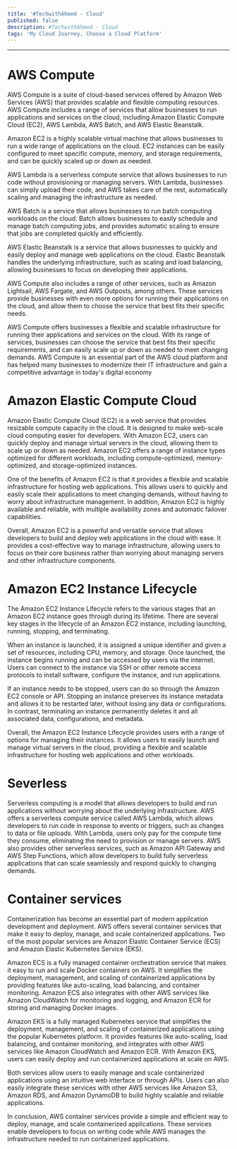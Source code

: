 ```yaml
---
title: '#TechwithAhmed - Cloud'
published: false
description: #TechwithAhmed - Cloud
tags: 'My Cloud Journey, Choose a Cloud Platform'
---
```

---
# AWS Compute
AWS Compute is a suite of cloud-based services offered by Amazon Web Services (AWS) that provides scalable and flexible computing resources. 
AWS Compute includes a range of services that allow businesses to run applications and services on the cloud, including Amazon Elastic Compute Cloud (EC2), 
AWS Lambda, AWS Batch, and AWS Elastic Beanstalk.

Amazon EC2 is a highly scalable virtual machine that allows businesses to run a wide range of applications on the cloud. 
EC2 instances can be easily configured to meet specific compute, memory, and storage requirements, and can be quickly scaled up or down as needed.

AWS Lambda is a serverless compute service that allows businesses to run code without provisioning or managing servers. 
With Lambda, businesses can simply upload their code, and AWS takes care of the rest, automatically scaling and managing the infrastructure as needed.

AWS Batch is a service that allows businesses to run batch computing workloads on the cloud. 
Batch allows businesses to easily schedule and manage batch computing jobs, and provides automatic scaling to ensure that jobs are completed quickly and efficiently.

AWS Elastic Beanstalk is a service that allows businesses to quickly and easily deploy and manage web applications on the cloud. 
Elastic Beanstalk handles the underlying infrastructure, such as scaling and load balancing, allowing businesses to focus on developing their applications.

AWS Compute also includes a range of other services, such as Amazon Lightsail, AWS Fargate, and AWS Outposts, among others. 
These services provide businesses with even more options for running their applications on the cloud, 
and allow them to choose the service that best fits their specific needs.

AWS Compute offers businesses a flexible and scalable infrastructure for running their applications and services on the cloud. With its range of services, 
businesses can choose the service that best fits their specific requirements, and can easily scale up or down as needed to meet changing demands.
AWS Compute is an essential part of the AWS cloud platform and has helped many businesses to modernize their IT infrastructure and gain a competitive advantage in today's digital economy
# Amazon Elastic Compute Cloud
Amazon Elastic Compute Cloud (EC2) is a web service that provides resizable compute capacity in the cloud. It is designed to make web-scale cloud computing easier for developers. With Amazon EC2, users can quickly deploy and manage virtual servers in the cloud, allowing them to scale up or down as needed. Amazon EC2 offers a range of instance types optimized for different workloads, including compute-optimized, memory-optimized, and storage-optimized instances.

One of the benefits of Amazon EC2 is that it provides a flexible and scalable infrastructure for hosting web applications. This allows users to quickly and easily scale their applications to meet changing demands, without having to worry about infrastructure management. In addition, Amazon EC2 is highly available and reliable, with multiple availability zones and automatic failover capabilities.

Overall, Amazon EC2 is a powerful and versatile service that allows developers to build and deploy web applications in the cloud with ease. It provides a cost-effective way to manage infrastructure, allowing users to focus on their core business rather than worrying about managing servers and other infrastructure components.

# Amazon EC2 Instance Lifecycle

The Amazon EC2 Instance Lifecycle refers to the various stages that an Amazon EC2 instance goes through during its lifetime. There are several key stages in the lifecycle of an Amazon EC2 instance, including launching, running, stopping, and terminating.

When an instance is launched, it is assigned a unique identifier and given a set of resources, including CPU, memory, and storage. Once launched, the instance begins running and can be accessed by users via the internet. Users can connect to the instance via SSH or other remote access protocols to install software, configure the instance, and run applications.

If an instance needs to be stopped, users can do so through the Amazon EC2 console or API. Stopping an instance preserves its instance metadata and allows it to be restarted later, without losing any data or configurations. In contrast, terminating an instance permanently deletes it and all associated data, configurations, and metadata.

Overall, the Amazon EC2 Instance Lifecycle provides users with a range of options for managing their instances. It allows users to easily launch and manage virtual servers in the cloud, providing a flexible and scalable infrastructure for hosting web applications and other workloads.
# Severless
Serverless computing is a model that allows developers to build and run applications without worrying about the underlying infrastructure. AWS offers a serverless compute service called AWS Lambda, which allows developers to run code in response to events or triggers, such as changes to data or file uploads. With Lambda, users only pay for the compute time they consume, eliminating the need to provision or manage servers. AWS also provides other serverless services, such as Amazon API Gateway and AWS Step Functions, which allow developers to build fully serverless applications that can scale seamlessly and respond quickly to changing demands.

# Container services 
Containerization has become an essential part of modern application development and deployment. AWS offers several container services that make it easy to deploy, manage, and scale containerized applications. Two of the most popular services are Amazon Elastic Container Service (ECS) and Amazon Elastic Kubernetes Service (EKS).

Amazon ECS is a fully managed container orchestration service that makes it easy to run and scale Docker containers on AWS. It simplifies the deployment, management, and scaling of containerized applications by providing features like auto-scaling, load balancing, and container monitoring. Amazon ECS also integrates with other AWS services like Amazon CloudWatch for monitoring and logging, and Amazon ECR for storing and managing Docker images.

Amazon EKS is a fully managed Kubernetes service that simplifies the deployment, management, and scaling of containerized applications using the popular Kubernetes platform. It provides features like auto-scaling, load balancing, and container monitoring, and integrates with other AWS services like Amazon CloudWatch and Amazon ECR. With Amazon EKS, users can easily deploy and run containerized applications at scale on AWS.

Both services allow users to easily manage and scale containerized applications using an intuitive web interface or through APIs. Users can also easily integrate these services with other AWS services like Amazon S3, Amazon RDS, and Amazon DynamoDB to build highly scalable and reliable applications.

In conclusion, AWS container services provide a simple and efficient way to deploy, manage, and scale containerized applications. These services enable developers to focus on writing code while AWS manages the infrastructure needed to run containerized applications.

